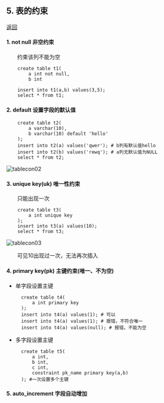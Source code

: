 ## 5. 表的约束

 [返回](README.md)

#### 1. **not null** 非空约束 

&emsp;&emsp;约束该列不能为空

		create table t1(
			a int not null,
			b int

		insert into t1(a,b) values(3,5);
		select * from t1;


#### 2. **default** 设置字段的默认值

		create table t2(
			a varchar(10),
			b varchar(10) default 'hello'
		);
		insert into t2(a) values('qwer'); # b列有默认值hello
		insert into t2(b) values('rewq'); # a列无默认值为NULL
		select * from t2;

![tablecon02]()



		

#### 3. **unique key(uk)** 唯一性约束

&emsp;&emsp;只能出现一次

		create table t3(
			a int unique key
		);
		insert into t3(a) values(10);
		select * from t3;
![tablecon03]()


&emsp;&emsp;可见10出现过一次，无法再次插入

#### 4. **primary key(pk)** 主键约束(唯一、不为空)

- 单字段设置主键

		create table t4(
			a int primary key		
		);
		insert into t4(a) values(1); # 可以
		insert into t4(a) values(1); # 报错，不符合唯一
		insert into t4(a) values(null); # 报错，不能为空

- 多字段设置主键

		create table t5(
			a int,
			b int,
			c int,
			constraint pk_name primary key(a,b)
		); #一次设置多个主键

#### 5. **auto_increment** 字段自动增加